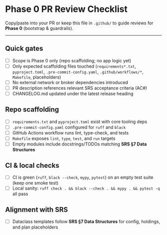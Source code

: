 # Phase 0 PR Review Checklist

Copy/paste into your PR or keep this file in `.github/` to guide reviews for **Phase 0** (bootstrap & guardrails).

---

## Quick gates
- [ ] Scope is Phase 0 only (repo scaffolding; no app logic yet)
- [ ] Only expected scaffolding files touched (`requirements*.txt`, `pyproject.toml`, `.pre-commit-config.yaml`, `.github/workflows/*`, `Makefile`, placeholders)
- [ ] No external network or broker dependencies introduced
- [ ] PR description references relevant SRS acceptance criteria (AC#)
- [ ] CHANGELOG.md updated under the latest release heading

## Repo scaffolding
- [ ] `requirements.txt` and `pyproject.toml` exist with core tooling deps
- [ ] `.pre-commit-config.yaml` configured for `ruff` and `black`
- [ ] GitHub Actions workflow runs lint, type-check, and tests
- [ ] `Makefile` exposes `lint`, `type`, `test`, and `run` targets
- [ ] Empty modules include docstrings/TODOs matching **SRS §7 Data Structures**

## CI & local checks
- [ ] CI is green (`ruff`, `black --check`, `mypy`, `pytest`) on an empty test suite (keep one smoke test)
- [ ] Local sanity: `ruff check . && black --check . && mypy . && pytest -q` all pass

## Alignment with SRS
- [ ] Dataclass templates follow **SRS §7 Data Structures** for config, holdings, and plan placeholders
